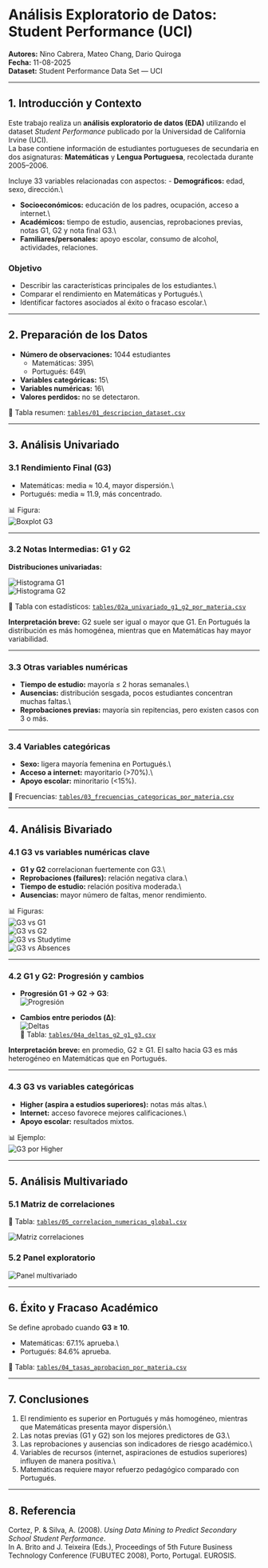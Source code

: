 # Análisis Exploratorio de Datos: Student Performance (UCI)

**Autores:** Nino Cabrera, Mateo Chang, Dario Quiroga\
**Fecha:** 11-08-2025\
**Dataset:** Student Performance Data Set — UCI

------------------------------------------------------------------------

## 1. Introducción y Contexto

Este trabajo realiza un **análisis exploratorio de datos (EDA)** utilizando el dataset *Student Performance* publicado por la Universidad de California Irvine (UCI).\
La base contiene información de estudiantes portugueses de secundaria en dos asignaturas: **Matemáticas** y **Lengua Portuguesa**, recolectada durante 2005–2006.

Incluye 33 variables relacionadas con aspectos: - **Demográficos:** edad, sexo, dirección.\
- **Socioeconómicos:** educación de los padres, ocupación, acceso a internet.\
- **Académicos:** tiempo de estudio, ausencias, reprobaciones previas, notas G1, G2 y nota final G3.\
- **Familiares/personales:** apoyo escolar, consumo de alcohol, actividades, relaciones.

### Objetivo

-   Describir las características principales de los estudiantes.\
-   Comparar el rendimiento en Matemáticas y Portugués.\
-   Identificar factores asociados al éxito o fracaso escolar.\


------------------------------------------------------------------------

## 2. Preparación de los Datos

-   **Número de observaciones:** 1044 estudiantes
    -   Matemáticas: 395\
    -   Portugués: 649\
-   **Variables categóricas:** 15\
-   **Variables numéricas:** 16\
-   **Valores perdidos:** no se detectaron.

📄 Tabla resumen: [`tables/01_descripcion_dataset.csv`](tables/01_descripcion_dataset.csv)

------------------------------------------------------------------------

## 3. Análisis Univariado

### 3.1 Rendimiento Final (G3)

-   Matemáticas: media ≈ 10.4, mayor dispersión.\
-   Portugués: media ≈ 11.9, más concentrado.

📊 Figura:\
![Boxplot G3](figures/B_g3_por_materia.png)

------------------------------------------------------------------------

### 3.2 Notas Intermedias: G1 y G2

**Distribuciones univariadas:**

![Histograma G1](figures/U_hist_g1.png)\
![Histograma G2](figures/U_hist_g2.png)

📄 Tabla con estadísticos: [`tables/02a_univariado_g1_g2_por_materia.csv`](tables/02a_univariado_g1_g2_por_materia.csv)

**Interpretación breve:** G2 suele ser igual o mayor que G1. En Portugués la distribución es más homogénea, mientras que en Matemáticas hay mayor variabilidad.

------------------------------------------------------------------------

### 3.3 Otras variables numéricas

-   **Tiempo de estudio:** mayoría ≤ 2 horas semanales.\
-   **Ausencias:** distribución sesgada, pocos estudiantes concentran muchas faltas.\
-   **Reprobaciones previas:** mayoría sin repitencias, pero existen casos con 3 o más.

------------------------------------------------------------------------

### 3.4 Variables categóricas

-   **Sexo:** ligera mayoría femenina en Portugués.\
-   **Acceso a internet:** mayoritario (\>70%).\
-   **Apoyo escolar:** minoritario (\<15%).

📄 Frecuencias: [`tables/03_frecuencias_categoricas_por_materia.csv`](tables/03_frecuencias_categoricas_por_materia.csv)

------------------------------------------------------------------------

## 4. Análisis Bivariado

### 4.1 G3 vs variables numéricas clave

-   **G1 y G2** correlacionan fuertemente con G3.\
-   **Reprobaciones (failures):** relación negativa clara.\
-   **Tiempo de estudio:** relación positiva moderada.\
-   **Ausencias:** mayor número de faltas, menor rendimiento.

📊 Figuras:\
![G3 vs G1](figures/B_g3_vs_g1.png)\
![G3 vs G2](figures/B_g3_vs_g2.png)\
![G3 vs Studytime](figures/B_g3_vs_studytime.png)\
![G3 vs Absences](figures/B_g3_vs_absences.png)

------------------------------------------------------------------------

### 4.2 G1 y G2: Progresión y cambios

-   **Progresión G1 → G2 → G3**:\
    ![Progresión](figures/B_progresion_medianas_g1_g2_g3.png)

-   **Cambios entre periodos (Δ)**:\
    ![Deltas](figures/B_deltas_g2_g1_g3.png)\
    📄 Tabla: [`tables/04a_deltas_g2_g1_g3.csv`](tables/04a_deltas_g2_g1_g3.csv)

**Interpretación breve:** en promedio, G2 ≥ G1. El salto hacia G3 es más heterogéneo en Matemáticas que en Portugués.

------------------------------------------------------------------------

### 4.3 G3 vs variables categóricas

-   **Higher (aspira a estudios superiores):** notas más altas.\
-   **Internet:** acceso favorece mejores calificaciones.\
-   **Apoyo escolar:** resultados mixtos.

📊 Ejemplo:\
![G3 por Higher](figures/B_g3_por_higher.png)

------------------------------------------------------------------------

## 5. Análisis Multivariado

### 5.1 Matriz de correlaciones

📄 Tabla: [`tables/05_correlacion_numericas_global.csv`](tables/05_correlacion_numericas_global.csv)

![Matriz correlaciones](figures/M_corr_numericas.png)

### 5.2 Panel exploratorio

![Panel multivariado](figures/M_panel_multivariado.png)

------------------------------------------------------------------------

## 6. Éxito y Fracaso Académico

Se define aprobado cuando **G3 ≥ 10**.

-   Matemáticas: 67.1% aprueba.\
-   Portugués: 84.6% aprueba.

📄 Tabla: [`tables/04_tasas_aprobacion_por_materia.csv`](tables/04_tasas_aprobacion_por_materia.csv)

------------------------------------------------------------------------

## 7. Conclusiones

1.  El rendimiento es superior en Portugués y más homogéneo, mientras que Matemáticas presenta mayor dispersión.\
2.  Las notas previas (G1 y G2) son los mejores predictores de G3.\
3.  Las reprobaciones y ausencias son indicadores de riesgo académico.\
4.  Variables de recursos (internet, aspiraciones de estudios superiores) influyen de manera positiva.\
5.  Matemáticas requiere mayor refuerzo pedagógico comparado con Portugués.

------------------------------------------------------------------------

## 8. Referencia

Cortez, P. & Silva, A. (2008). *Using Data Mining to Predict Secondary School Student Performance*.\
In A. Brito and J. Teixeira (Eds.), Proceedings of 5th Future Business Technology Conference (FUBUTEC 2008), Porto, Portugal. EUROSIS.

